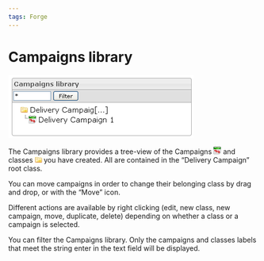 ```yaml
---
tags: Forge
---
```


Campaigns library
=================

![](resources/campaigns-library.png)

The Campaigns library provides a tree-view of the Campaigns ![](resources/Campaign_icon_library.png) and classes ![](resources/class_icon_library.png) you have created. All are contained in the “Delivery Campaign” root class.

You can move campaigns in order to change their belonging class by drag and drop, or with the “Move” icon.

Different actions are available by right clicking (edit, new class, new campaign, move, duplicate, delete) depending on whether a class or a campaign is selected.

You can filter the Campaigns library. Only the campaigns and classes labels that meet the string enter in the text field will be displayed.

